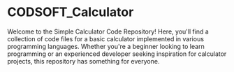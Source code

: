 # CODSOFT_Calculator
Welcome to the Simple Calculator Code Repository! Here, you'll find a collection of code files for a basic calculator implemented in various programming languages. Whether you're a beginner looking to learn programming or an experienced developer seeking inspiration for calculator projects, this repository has something for everyone.
